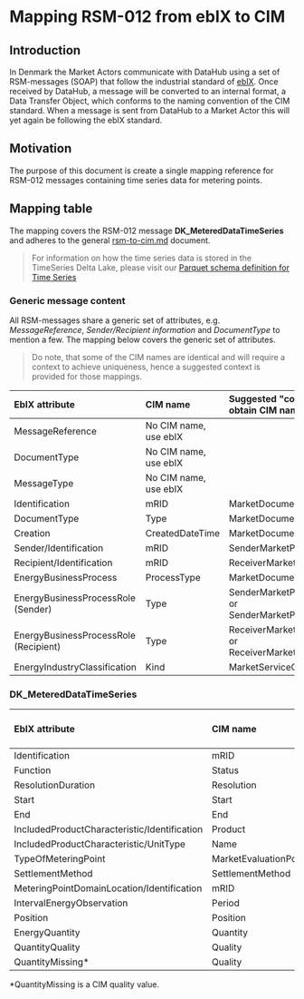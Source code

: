 # Mapping RSM-012 from ebIX to CIM

## Introduction

In Denmark the Market Actors communicate with DataHub using a set of RSM-messages (SOAP) that follow the industrial standard of [ebIX](https://www.ebix.org/). Once received by DataHub, a message will be converted to an internal format, a Data Transfer Object, which conforms to the naming convention of the CIM standard. When a message is sent from DataHub to a Market Actor this will yet again be following the ebIX standard.

## Motivation

The purpose of this document is create a single mapping reference for RSM-012 messages containing time series data for metering points.

## Mapping table

The mapping covers the RSM-012 message **DK_MeteredDataTimeSeries** and adheres to the general [rsm-to-cim.md](https://github.com/Energinet-DataHub/green-energy-hub/blob/main/samples/energinet/docs/document-type-mappings/rsm-to-cim.md) document.

> For information on how the time series data is stored in the TimeSeries Delta Lake, please visit our [Parquet schema definition for Time Series](https://github.com/Energinet-DataHub/green-energy-hub/wiki/Parquet-schema-for-Time-Series-Points)

### Generic message content

All RSM-messages share a generic set of attributes, e.g. _MessageReference_, _Sender/Recipient information_ and _DocumentType_ to mention a few.
The mapping below covers the generic set of attributes.

> Do note, that some of the CIM names are identical and will require a context to achieve uniqueness, hence a suggested context is provided for those mappings.

| **EbIX attribute**|**CIM name**| **Suggested "context" if needed to obtain CIM name uniqueness** | **CIM path** |
|:-|:-|:-|:-|
| MessageReference | No CIM name, use ebIX |||
| DocumentType | No CIM name, use ebIX |||
| MessageType | No CIM name, use ebIX |||
| Identification | mRID | MarketDocument | MarketDocument/mRID |
| DocumentType | Type | MarketDocument | MarketDocument/Type |
| Creation | CreatedDateTime | MarketDocument | MarketDocument/CreatedDateTime |
| Sender/Identification | mRID | SenderMarketParticipant | MarketDocument/Sender_MarketParticipant/mRID |
| Recipient/Identification | mRID | ReceiverMarketParticipant | MarketDocument/Receiver_MarketParticipant/mRID |
| EnergyBusinessProcess | ProcessType | MarketDocument | MarketDocument/Process/ProcessType |
| EnergyBusinessProcessRole (Sender) | Type | SenderMarketParticipant<br>or SenderMarketParticipant_(MarketRole) | Sender_MarketParticipant/MarketRole/Type |
| EnergyBusinessProcessRole (Recipient) | Type | ReceiverMarketParticipant<br>or ReceiverMarketParticipant_(MarketRole) | Receiver_MarketParticipant/MarketRole/Type |
| EnergyIndustryClassification | Kind | MarketServiceCategory | Market_ServiceCategory/Kind |

### DK_MeteredDataTimeSeries

| **EbIX attribute**|**CIM name**| **Suggested "context" if needed to obtain CIM name uniqueness** | **CIM path** |
|:-|:-|:-|:-|
| Identification | mRID | TimeSeries | TimeSeries/mRID |
| Function | Status | MktActivityRecord | MktActivityRecord/status |
| ResolutionDuration | Resolution | | TimeSeries/Period/Resolution |
| Start | Start | TimeInterval | Series/Period/TimeInterval/Start |
| End | End | TimeInterval | Series/Period/TimeInterval/End |
| IncludedProductCharacteristic/Identification | Product | | TimeSeries/Product |
| IncludedProductCharacteristic/UnitType | Name | QuantityMeasurementUnit | TimeSeries/Quantity_Measurement_Unit/name |
| TypeOfMeteringPoint | MarketEvaluationPointType | | TimeSeries/MarketEvaluationPoint/MarketEvaluationPointType |
| SettlementMethod | SettlementMethod | | TimeSeries/MarketEvaluationPoint/SettlementMethod |
| MeteringPointDomainLocation/Identification | mRID | MarketEvaluationPoint | MarketEvaluationPoint/mRID |
| IntervalEnergyObservation | Period | | TimeSeries/Period |
| Position | Position | Point | TimeSeries/Period/Point/Position |
| EnergyQuantity | Quantity | | Energy_Quantity/Quantity |
| QuantityQuality | Quality | | TimeSeries/Period/Point/Quality |
| QuantityMissing* | Quality | | TimeSeries/Period/Point/Quality |

*QuantityMissing is a CIM quality value.
